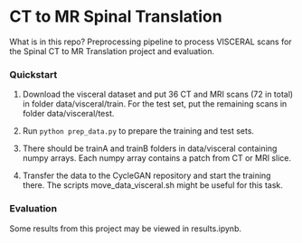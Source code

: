 # CT to MR Spinal Translation

What is in this repo? Preprocessing pipeline to process VISCERAL scans for the Spinal CT to MR Translation project and evaluation.

### Quickstart

1. Download the visceral dataset and put 36 CT and MRI scans (72 in total) in folder data/visceral/train. For the test set,
put the remaining scans in folder data/visceral/test.

2. Run ```python prep_data.py``` to prepare the training and test sets.

3. There should be trainA and trainB folders in data/visceral containing numpy arrays. Each numpy array contains a patch from CT
or MRI slice.

4. Transfer the data to the CycleGAN repository and start the training there. The scripts move_data_visceral.sh might be useful for this task.

### Evaluation

Some results from this project may be viewed in results.ipynb.

